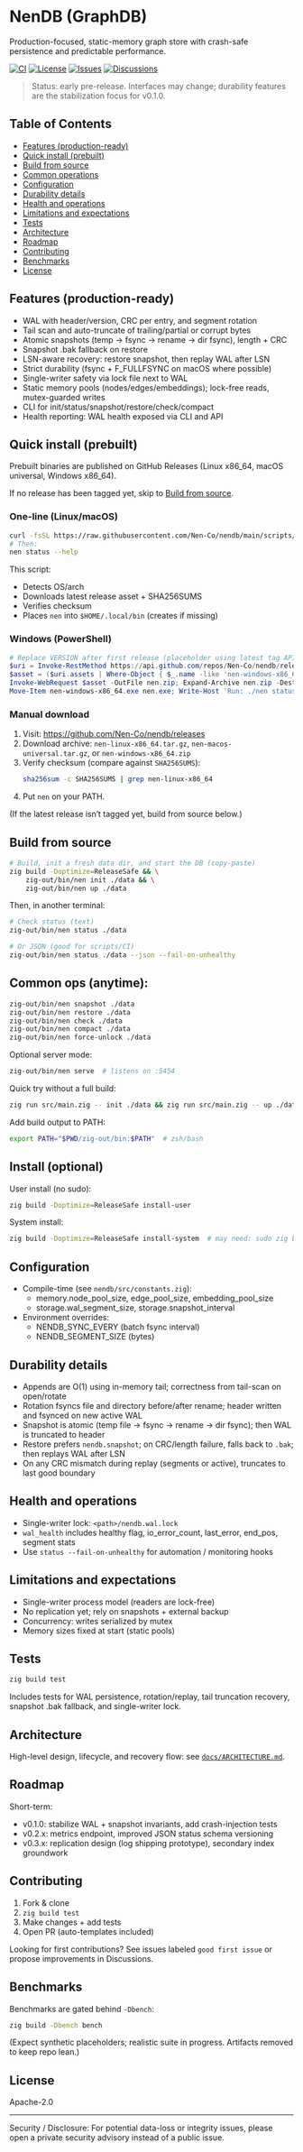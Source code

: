 # NenDB (GraphDB)

Production-focused, static-memory graph store with crash-safe persistence and predictable performance.

[![CI](https://img.shields.io/github/actions/workflow/status/Nen-Co/nendb/ci.yml?branch=main)](../../actions)
[![License](https://img.shields.io/badge/license-Apache--2.0-blue.svg)](LICENSE)
[![Issues](https://img.shields.io/github/issues/Nen-Co/nendb)](../../issues)
[![Discussions](https://img.shields.io/github/discussions/Nen-Co/nendb)](../../discussions)

> Status: early pre-release. Interfaces may change; durability features are the stabilization focus for v0.1.0.

## Table of Contents
- [Features (production-ready)](#features-production-ready)
- [Quick install (prebuilt)](#quick-install-prebuilt)
- [Build from source](#build-from-source)
- [Common operations](#common-ops-anytime)
- [Configuration](#configuration)
- [Durability details](#durability-details)
- [Health and operations](#health-and-operations)
- [Limitations and expectations](#limitations-and-expectations)
- [Tests](#tests)
- [Architecture](#architecture)
- [Roadmap](#roadmap)
- [Contributing](#contributing)
- [Benchmarks](#benchmarks)
- [License](#license)

## Features (production-ready)
- WAL with header/version, CRC per entry, and segment rotation
- Tail scan and auto-truncate of trailing/partial or corrupt bytes
- Atomic snapshots (temp → fsync → rename → dir fsync), length + CRC
- Snapshot .bak fallback on restore
- LSN-aware recovery: restore snapshot, then replay WAL after LSN
- Strict durability (fsync + F_FULLFSYNC on macOS where possible)
- Single-writer safety via lock file next to WAL
- Static memory pools (nodes/edges/embeddings); lock-free reads, mutex-guarded writes
- CLI for init/status/snapshot/restore/check/compact
- Health reporting: WAL health exposed via CLI and API

## Quick install (prebuilt)
Prebuilt binaries are published on GitHub Releases (Linux x86_64, macOS universal, Windows x86_64).

If no release has been tagged yet, skip to [Build from source](#build-from-source).

### One-line (Linux/macOS)
```bash
curl -fsSL https://raw.githubusercontent.com/Nen-Co/nendb/main/scripts/install.sh | sh
# Then:
nen status --help
```
This script:
- Detects OS/arch
- Downloads latest release asset + SHA256SUMS
- Verifies checksum
- Places `nen` into `$HOME/.local/bin` (creates if missing)

### Windows (PowerShell)
```powershell
# Replace VERSION after first release (placeholder using latest tag API):
$uri = Invoke-RestMethod https://api.github.com/repos/Nen-Co/nendb/releases/latest; \
$asset = ($uri.assets | Where-Object { $_.name -like 'nen-windows-x86_64.zip' }).browser_download_url; \
Invoke-WebRequest $asset -OutFile nen.zip; Expand-Archive nen.zip -DestinationPath .; \
Move-Item nen-windows-x86_64.exe nen.exe; Write-Host 'Run: ./nen status ./data'
```

### Manual download
1. Visit: https://github.com/Nen-Co/nendb/releases
2. Download archive: `nen-linux-x86_64.tar.gz`, `nen-macos-universal.tar.gz`, or `nen-windows-x86_64.zip`
3. Verify checksum (compare against `SHA256SUMS`):
   ```bash
   sha256sum -c SHA256SUMS | grep nen-linux-x86_64
   ```
4. Put `nen` on your PATH.

(If the latest release isn’t tagged yet, build from source below.)

## Build from source
```bash
# Build, init a fresh data dir, and start the DB (copy-paste)
zig build -Doptimize=ReleaseSafe && \
    zig-out/bin/nen init ./data && \
    zig-out/bin/nen up ./data
```

Then, in another terminal:

```bash
# Check status (text)
zig-out/bin/nen status ./data

# Or JSON (good for scripts/CI)
zig-out/bin/nen status ./data --json --fail-on-unhealthy
```

## Common ops (anytime):
```bash
zig-out/bin/nen snapshot ./data
zig-out/bin/nen restore ./data
zig-out/bin/nen check ./data
zig-out/bin/nen compact ./data
zig-out/bin/nen force-unlock ./data
```

Optional server mode:
```bash
zig-out/bin/nen serve  # listens on :5454
```

Quick try without a full build:
```bash
zig run src/main.zig -- init ./data && zig run src/main.zig -- up ./data
```

Add build output to PATH:
```bash
export PATH="$PWD/zig-out/bin:$PATH"  # zsh/bash
```

## Install (optional)
User install (no sudo):
```bash
zig build -Doptimize=ReleaseSafe install-user
```
System install:
```bash
zig build -Doptimize=ReleaseSafe install-system  # may need: sudo zig build ...
```

## Configuration
- Compile-time (see `nendb/src/constants.zig`):
  - memory.node_pool_size, edge_pool_size, embedding_pool_size
  - storage.wal_segment_size, storage.snapshot_interval
- Environment overrides:
  - NENDB_SYNC_EVERY (batch fsync interval)
  - NENDB_SEGMENT_SIZE (bytes)

## Durability details
- Appends are O(1) using in-memory tail; correctness from tail-scan on open/rotate
- Rotation fsyncs file and directory before/after rename; header written and fsynced on new active WAL
- Snapshot is atomic (temp file → fsync → rename → dir fsync); then WAL is truncated to header
- Restore prefers `nendb.snapshot`; on CRC/length failure, falls back to `.bak`; then replays WAL after LSN
- On any CRC mismatch during replay (segments or active), truncates to last good boundary

## Health and operations
- Single-writer lock: `<path>/nendb.wal.lock`
- `wal_health` includes healthy flag, io_error_count, last_error, end_pos, segment stats
- Use `status --fail-on-unhealthy` for automation / monitoring hooks

## Limitations and expectations
- Single-writer process model (readers are lock-free)
- No replication yet; rely on snapshots + external backup
- Concurrency: writes serialized by mutex
- Memory sizes fixed at start (static pools)

## Tests
```bash
zig build test
```
Includes tests for WAL persistence, rotation/replay, tail truncation recovery, snapshot .bak fallback, and single-writer lock.

## Architecture
High-level design, lifecycle, and recovery flow: see [`docs/ARCHITECTURE.md`](docs/ARCHITECTURE.md).

## Roadmap
Short-term:
- v0.1.0: stabilize WAL + snapshot invariants, add crash-injection tests
- v0.2.x: metrics endpoint, improved JSON status schema versioning
- v0.3.x: replication design (log shipping prototype), secondary index groundwork

## Contributing
1. Fork & clone
2. `zig build test`
3. Make changes + add tests
4. Open PR (auto-templates included)

Looking for first contributions? See issues labeled `good first issue` or propose improvements in Discussions.

## Benchmarks
Benchmarks are gated behind `-Dbench`:
```bash
zig build -Dbench bench
```
(Expect synthetic placeholders; realistic suite in progress. Artifacts removed to keep repo lean.)

## License
Apache-2.0

---
Security / Disclosure: For potential data-loss or integrity issues, please open a private security advisory instead of a public issue.
